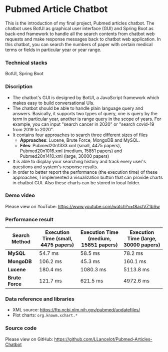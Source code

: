 # Pubmed Article Chatbot

This is the introduction of my final project, Pubmed articles chatbot. The chatbot uses BotUI as graphical user interface (GUI) and Spring Boot as back-end framework to handle all the search contents from chatbot web requests and make response messages back to chatbot web application. In this chatbot, you can search the numbers of paper with certain medical terms or fields in particular year or year range.

### Technical stacks

BotUI, Spring Boot

### Discription

- The chatbot's GUI is designed by BotUI, a JavaScript framework which makes easy to build conversational UIs.
- The chatbot should be able to handle plain language query and answers. Basically, it supports two types of query, one is query by the term in particular year, another is range query in the scope of years. For example, you can input "search cancer in 2020" or "search covid-19 from 2019 to 2020".
- It contains four approaches to search three different sizes of files
  - **Approaches**: Lucene, Brute Force, MongoDB and MySQL.
  - **Files**: Pubmed20n1333.xml (small, 4475 papers), Pubmed20n1016.xml (medium, 15851 papers) and Pubmed20n1410.xml (large, 30000 papers)
- It is able to display your searching history and track every user's questions and system's response results.
- In order to better report the performance (the execution time) of these approaches, I implemented a visualization button that can provide charts in chatbot GUI. Also these charts can be stored in local folder. 

### Demo video

Please view on YouTube: https://www.youtube.com/watch?v=t8acIVZ1bSw

### Performance result

| **Search Method** | **Execution Time** **(small, 4475 papers)** | **Execution Time** **(medium, 15851 papers)** | **Execution Time** **(large, 30000 papers)** |
| ----------------- | ------------------------------------------- | --------------------------------------------- | -------------------------------------------- |
| **MySQL**         | 54.7 ms                                     | 58.5 ms                                       | 78.2 ms                                      |
| **MongoDB**       | 106.2 ms                                    | 45.3 ms                                       | 160.1 ms                                     |
| **Lucene**        | 180.4 ms                                    | 1080.3 ms                                     | 5113.8 ms                                    |
| **Brute Force**   | 121.7 ms                                    | 621.5 ms                                      | 4972.6 ms                                    |

### Data reference and libraries 

- XML source: https://ftp.ncbi.nlm.nih.gov/pubmed/updatefiles/
- Plot charts: `org.knowm.xchart.*`

### Source code

Please view on GitHub: https://github.com/LLancelot/Pubmed-Articles-Chatbot